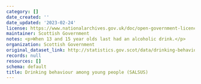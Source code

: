 ```yaml
---
category: []
date_created: ''
date_updated: '2023-02-24'
license: https://www.nationalarchives.gov.uk/doc/open-government-licence/version/3/
maintainer: Scottish Government
notes: <p>When 13 and 15 year olds last had an alcoholic drink.</p>
organization: Scottish Government
original_dataset_link: http://statistics.gov.scot/data/drinking-behaviour-among-young-people-salsus
records: null
resources: []
schema: default
title: Drinking behaviour among young people (SALSUS)
---
```

